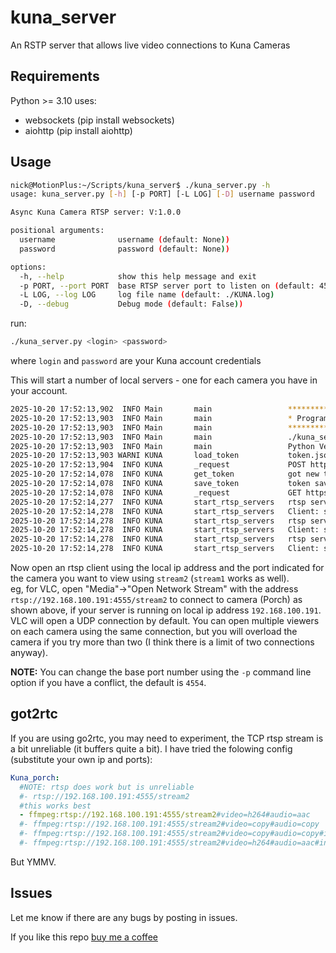 # kuna_server
An RSTP server that allows live video connections to Kuna Cameras

## Requirements

Python >= 3.10
uses:
* websockets (pip install websockets)
* aiohttp (pip install aiohttp)

## Usage

```bash
nick@MotionPlus:~/Scripts/kuna_server$ ./kuna_server.py -h
usage: kuna_server.py [-h] [-p PORT] [-L LOG] [-D] username password

Async Kuna Camera RTSP server: V:1.0.0

positional arguments:
  username              username (default: None))
  password              password (default: None))

options:
  -h, --help            show this help message and exit
  -p PORT, --port PORT  base RTSP server port to listen on (default: 4554)
  -L LOG, --log LOG     log file name (default: ./KUNA.log)
  -D, --debug           Debug mode (default: False))
```

run: 
```bash
./kuna_server.py <login> <password>
```
where `login` and `password` are your Kuna account credentials

This will start a number of local servers - one for each camera you have in your account.
```bash
2025-10-20 17:52:13,902  INFO Main       main                 *******************
2025-10-20 17:52:13,903  INFO Main       main                 * Program Started *
2025-10-20 17:52:13,903  INFO Main       main                 *******************
2025-10-20 17:52:13,903  INFO Main       main                 ./kuna_server.py Version: 1.0.0
2025-10-20 17:52:13,903  INFO Main       main                 Python Version: 3.12.3 (main, Aug 14 2025, 17:47:21) [GCC 13.3.0]
2025-10-20 17:52:13,903 WARNI KUNA       load_token           token.json not found.
2025-10-20 17:52:13,904  INFO KUNA       _request             POST https://server.kunasystems.com/api/v1/account/auth/
2025-10-20 17:52:14,078  INFO KUNA       get_token            got new token: 1567xxxxxxxxxxxxxxxxxxxxxxx18d4c4
2025-10-20 17:52:14,078  INFO KUNA       save_token           token saved
2025-10-20 17:52:14,078  INFO KUNA       _request             GET https://server.kunasystems.com/api/v1/user/cameras/
2025-10-20 17:52:14,277  INFO KUNA       start_rtsp_servers   rtsp server starting
2025-10-20 17:52:14,278  INFO KUNA       start_rtsp_servers   Client: start listening for camera: OOKNBL008081601751 (Garden) on 0.0.0.0:4554
2025-10-20 17:52:14,278  INFO KUNA       start_rtsp_servers   rtsp server starting
2025-10-20 17:52:14,278  INFO KUNA       start_rtsp_servers   Client: start listening for camera: OOKNBL005401503119 (Porch) on 0.0.0.0:4555
2025-10-20 17:52:14,278  INFO KUNA       start_rtsp_servers   rtsp server starting
2025-10-20 17:52:14,278  INFO KUNA       start_rtsp_servers   Client: start listening for camera: OOKNBL005401500553 (Driveway) on 0.0.0.0:4556
```

Now open an rtsp client using the local ip address and the port indicated for the camera you want to view using `stream2` (`stream1` works as well).  
eg, for VLC, open "Media"->"Open Network Stream" with the address `rtsp://192.168.100.191:4555/stream2` to connect to camera (Porch) as shown above, if your server is running on local ip address `192.168.100.191`.
VLC will open a UDP connection by default. You can open multiple viewers on each camera using the same connection, but you will overload the camera if you try more than two (I think there is a limit of two connections anyway).  

**NOTE:** You can change the base port number using the `-p` command line option if you have a conflict, the default is `4554`.

## got2rtc

If you are using go2rtc, you may need to experiment, the TCP rtsp stream is a bit unreliable (it buffers quite a bit). I have tried the folowing config (substitute your own ip and ports):
```yaml
Kuna_porch:
  #NOTE: rtsp does work but is unreliable
  #- rtsp://192.168.100.191:4555/stream2
  #this works best
  - ffmpeg:rtsp://192.168.100.191:4555/stream2#video=h264#audio=aac
  #- ffmpeg:rtsp://192.168.100.191:4555/stream2#video=copy#audio=copy
  #- ffmpeg:rtsp://192.168.100.191:4555/stream2#video=copy#audio=copy#input=rtsp/udp
  #- ffmpeg:rtsp://192.168.100.191:4555/stream2#video=h264#audio=aac#input=rtsp/udp
```
But YMMV.

## Issues

Let me know if there are any bugs by posting in issues.

If you like this repo [buy me a coffee](https://paypal.me/NWaterton)
